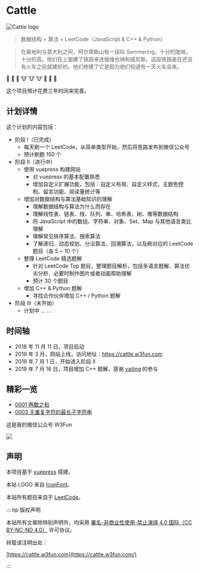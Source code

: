 # Cattle


![Cattle logo](https://w3fun-1253290453.cos.ap-chengdu.myqcloud.com/cattle/meta/cattle-128.png)


> 数据结构 + 算法 + LeetCode（JavaScript & C++ & Python）


> 在奥地利与意大利之间，阿尔卑斯山有一段叫 Semmering，十分的陡峭，十分的高。他们在上面建了铁路来连接维也纳和威尼斯。这段铁路是在还没有火车之前就建好的。他们修建了它是因为他们知道有一天火车会来。

:train: :train: :train: :cow: :cow: :cow: :runner: :runner: :runner:

这个项目预计花费三年时间来完善。



## 计划详情

这个计划的内容包括：

- 阶段 I（已完成）
  - 每天刷一个 LeetCode，从简单类型开始，然后将思路发布到微信公众号
  - 预计刷题 150 个
- 阶段 II（进行中）
  - 使用 vuepress 构建网站
    - 对 vuepress 的基本配置熟悉
    - 增加自定义扩展功能，包括：自定义布局、自定义样式、主题色控制、留言功能、阅读量统计等
  - 增加对数据结构与算法基础知识的理解
    - 理解数据结构与算法为什么而存在
    - 理解线性表、链表、栈、队列、串、哈希表、树、堆等数据结构
    - 将 JavaScript 中的数组、字符串、对象、Set、Map 与其他语言类比理解
    - 理解常见排序算法、搜索算法
    - 了解递归、动态规划、分治算法、回溯算法，以及刷对应的 LeetCode 题目（各 5 ~ 10 个）
  - 整理 LeetCode 精选题解
    - 针对 LeetCode Top 题目，整理题目解析，包括多语言题解、算法优劣分析、必要时制作图片或者动画帮助理解
    - 预计 30 个题目
  - 增加 C++ & Python 题解
    - 寻找合作伙伴增加 C++ / Python 题解
- 阶段 III（未开始）
  - 计划中 ... ...



## 时间轴

- 2018 年 11 月 11 日，项目启动
- 2019 年 3 月，网站上线，访问地址：https://cattle.w3fun.com
- 2019 年 7 月 1 日，开始进入阶段 II
- 2019 年 7 月 16 日，项目增加 C++ 题解，感谢 [vailing](https://github.com/vailing) 的参与


## 精彩一览

- [0001 两数之和](https://cattle.w3fun.com/solution/easy/0001-two-sum.html)
- [0003 无重复字符的最长子字符串](https://cattle.w3fun.com/solution/medium/0003-longest-substring-without-repeating-characters.html)




这是我的微信公众号 W3Fun

![](https://blogw3fun-1253290453.cos.ap-chengdu.myqcloud.com/meta/qrcode_v3_sm.jpg)



## 声明

本项目基于 [vuepress](https://vuepress.vuejs.org/zh/) 搭建。

本站 LOGO 来自 [IconFont](https://www.iconfont.cn/user/detail?spm=a313x.7781069.0.d214f71f6&uid=4730398)。

本站所有题目来自于 [LeetCode](https://leetcode-cn.com/)。



::: tip 版权声明

本站所有文章除特别声明外，均采用 [署名-非商业性使用-禁止演绎 4.0 国际（CC BY-NC-ND 4.0）](https://creativecommons.org/licenses/by-nc-nd/4.0/) 许可协议。

转载请注明出处：

[https://cattle.w3fun.com](https://cattle.w3fun.com/)

:::
